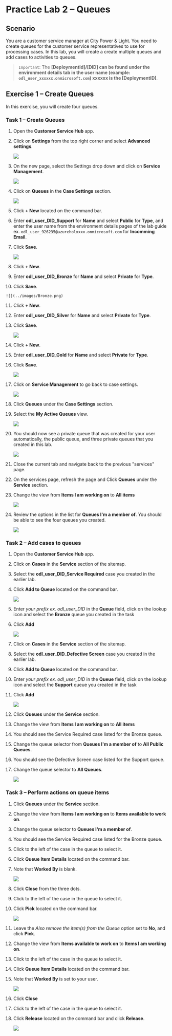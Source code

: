 # Practice Lab 2 – Queues

## Scenario

You are a customer service manager at City Power & Light. You need to create queues for the customer service representatives to use for processing cases. In this lab, you will create a create multiple queues and add cases to activities to queues.

> `Important`: The **[DeploymentId]/[DID] can be found under the environment details tab in the user name (example: `odl_user_xxxxxx.onmicrosoft.com`) **xxxxxx** is the [DeploymentID]**.

## Exercise 1 – Create Queues

In this exercise, you will create four queues.

### Task 1 – Create Queues

1.  Open the **Customer Service Hub** app.

2.  Click on **Settings** from the top right corner and select **Advanced settings**.

    ![](../images/Advanced-settings.png)
    
3. On the new page, select the Settings drop down and click on **Service Management**.

    ![](../images/service-management..png)

4. Click on **Queues** in the **Case Settings** section.

    ![](../images/Queues-1.png)

5.  Click **+ New** located on the command bar.

6.  Enter **odl_user_DID_Support** for **Name** and select **Public** for **Type**, and enter the user name from the environment details pages of the lab guide ex. `odl_user_926235@azureholxxxx.onmicrosoft.com`  for **Incomming Email**.

7.  Click **Save**.

    ![](../images/save-1.png)

8.  Click **+ New**.

9.  Enter **odl_user_DID_Bronze** for **Name** and select **Private** for **Type**.

10.  Click **Save**.

    ![](../images/Bronze.png)

11. Click **+ New**.

12. Enter **odl_user_DID_Silver** for **Name** and select **Private** for **Type**.

13. Click **Save**.

    ![](../images/Silver.png)

14. Click **+ New**.

15. Enter **odl_user_DID_Gold** for **Name** and select **Private** for **Type**.

16. Click **Save**.

    ![](../images/gold.png)

17. Click on **Service Management** to go back to case settings.

    ![](../images/back-to-service-management.png)

18. Click **Queues** under the **Case Settings** section.

19. Select the **My Active Queues** view.

    ![](../images/my-active.png)

20. You should now see a private queue that was created for your user automatically, the public queue, and three private queues that you created in this lab.

    ![](../images/activity-1.png)

21. Close the current tab and navigate back to the previous "services" page.

22. On the services page, refresh the page and Click **Queues** under the **Service** section.

23. Change the view from **Items I am working on** to **All items**

    ![](../images/all-item.png)

24. Review the options in the list for **Queues I'm a member of**. You should be able to see the four queues you created.

    ![](../images/all-item-1.png)

### Task 2 – Add cases to queues

1.  Open the **Customer Service Hub** app.

2.  Click on **Cases** in the **Service** section of the sitemap.

3.  Select the **odl_user_DID_Service Required** case you created in the earlier lab.

4.  Click **Add to Queue** located on the command bar.

    ![](../images/add-1.png)

5.  Enter *your prefix ex. odl_user_DID* in the **Queue** field, click on the lookup icon and select the **Bronze** queue you created in the task

6.  Click **Add**

    ![](../images/add-2.png)

7.  Click on **Cases** in the **Service** section of the sitemap.

8.  Select the **odl_user_DID_Defective Screen** case you created in the earlier lab.

9.  Click **Add to Queue** located on the command bar.

10. Enter *your prefix ex. odl_user_DID* in the **Queue** field, click on the lookup icon and select the **Support** queue you created in the task

11. Click **Add**

    ![](../images/support-add-1.png)

12. Click **Queues** under the **Service** section.

13. Change the view from **Items I am working on** to **All items**

14. You should see the Service Required case listed for the Bronze queue.

15. Change the queue selector from **Queues I'm a member of** to **All Public Queues**.

16. You should see the Defective Screen case listed for the Support queue.

17. Change the queue selector to **All Queues**.

    ![](../images/all-queues-1.png)

### Task 3 – Perform actions on queue items

1.  Click **Queues** under the **Service** section.

2.  Change the view from **Items I am working on** to **Items available to work on**.

3.  Change the queue selector to **Queues I'm a member of**.

4.  You should see the Service Required case listed for the Bronze queue.

5.  Click to the left of the case in the queue to select it.

6.  Click **Queue Item Details** located on the command bar.

7.  Note that **Worked By** is blank.

    ![](../images/details-1.png)

8.  Click **Close** from the three dots.

9.  Click to the left of the case in the queue to select it.

10. Click **Pick** located on the command bar.

    ![](../images/pick-1.png)

11. Leave the *Also remove the item(s) from the Queue* option set to **No**, and click **Pick**.

12. Change the view from **Items available to work on** to **Items I am working on**.

13. Click to the left of the case in the queue to select it.

14. Click **Queue Item Details** located on the command bar.

15. Note that **Worked By** is set to your user.

    ![](../images/worked-by-1.png)

16. Click **Close**

17. Click to the left of the case in the queue to select it.

18. Click **Release** located on the command bar and click **Release**.

    ![](../images/release-1.png)
